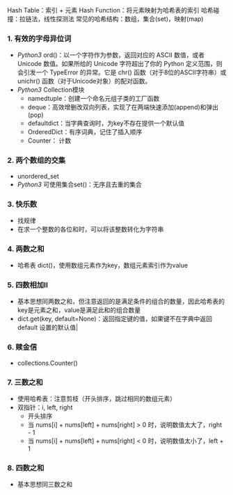 Hash Table：索引 + 元素
Hash Function：将元素映射为哈希表的索引
哈希碰撞：拉链法，线性探测法
常见的哈希结构：数组，集合(set)，映射(map)

### 1. 有效的字母异位词
- *Python3* ord()：以一个字符作为参数，返回对应的 ASCII 数值，或者 Unicode 数值。如果所给的 Unicode 字符超出了你的 Python 定义范围，则会引发一个 TypeError 的异常。它是 chr() 函数（对于8位的ASCII字符串）或 unichr() 函数（对于Unicode对象）的配对函数。
- *Python3* Collection模块
	- namedtuple：创建一个命名元组子类的工厂函数
	- deque：高效增删改双向列表，实现了在两端快速添加(append)和弹出(pop)
	- defaultdict：当字典查询时，为key不存在提供一个默认值
	- OrderedDict：有序词典，记住了插入顺序
	- Counter： 计数

### 2. 两个数组的交集
- unordered_set
- *Python3* 可使用集合set()：无序且去重的集合

### 3. 快乐数
- 找规律
- 在求一个整数的各位和时，可以将该整数转化为字符串

### 4. 两数之和
- 哈希表 dict()，使用数组元素作为key，数组元素索引作为value

### 5. 四数相加II
- 基本思想同两数之和，但注意返回的是满足条件的组合的数量，因此哈希表的key是元素之和，value是满足此和的组合数量
- dict.get(key, default=None)：返回指定键的值，如果键不在字典中返回 default 设置的默认值|

### 6. 赎金信
- collections.Counter()

### 7. 三数之和
- 使用哈希表：注意剪枝（开头排序，跳过相同的数组元素）
- 双指针：i, left, right
	- 开头排序
	- 当 nums[i] + nums[left] + nums[right] > 0 时，说明数值太大了，right - 1
	- 当 nums[i] + nums[left] + nums[right] < 0 时，说明数值太小了，left + 1

### 8. 四数之和
- 基本思想同三数之和





